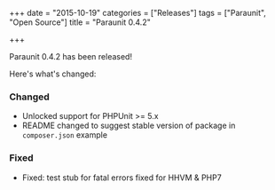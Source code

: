 +++
date = "2015-10-19"
categories = ["Releases"]
tags = ["Paraunit", "Open Source"]
title = "Paraunit 0.4.2"

+++

Paraunit 0.4.2 has been released! 
<!--more-->
Here's what's changed:

### Changed

* Unlocked support for PHPUnit >= 5.x
* README changed to suggest stable version of package in `composer.json` example

### Fixed

* Fixed: test stub for fatal errors fixed for HHVM & PHP7
